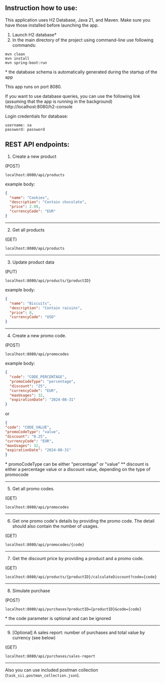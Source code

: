 ## Instruction how to use:

This application uses H2 Database, Java 21, and Maven. Make sure you have those installed before launching the app.

1. Launch H2 database*
2. In the main directory of the project using command-line use following commands:

```
mvn clean
mvn install
mvn spring-boot:run
```

\* the database schema is automatically generated during the startup of the app

This app runs on port 8080.

If you want to use database queries, you can use the following link (assuming that the app is running in the background)
http://localhost:8080/h2-console

Login credentials for database:

```
username: sa
password: password
```

## REST API endpoints:

1. Create a new product

(POST)

```
localhost:8080/api/products
```

example body:

```json
{
  "name": "Cookies",
  "description": "Contain chocolate",
  "price": 2.99,
  "currencyCode": "EUR"
}
```

---

2. Get all products

(GET)

```
localhost:8080/api/products
```

---

3. Update product data

(PUT)

```
localhost:8080/api/products/{productID}
```

example body:

```json
{
  "name": "Biscuits",
  "description": "Contain raisins",
  "price": 8,
  "currencyCode": "USD"
}
```

---

4. Create a new promo code.

(POST)

```
localhost:8080/api/promocodes
```

example body:

```json
{
  "code": "CODE_PERCENTAGE",
  "promoCodeType": "percentage",
  "discount": "25",
  "currencyCode": "EUR",
  "maxUsages": 32,
  "expirationDate": "2024-08-31"
}
```
or
```json
{
"code": "CODE_VALUE",
"promoCodeType": "value",
"discount": "0.25",
"currencyCode": "EUR",
"maxUsages": 32,
"expirationDate": "2024-08-31"
}
```
\* promoCodeType can be either "percentage" or "value"
\** discount is either a percentage value or a discount value, depending on the type of promocode


---

5. Get all promo codes.

(GET)

```
localhost:8080/api/promocodes
```

---

6. Get one promo code's details by providing the promo code. The detail should also contain the number of usages.

(GET)

```
localhost:8080/api/promocodes/{code}
```

---

7. Get the discount price by providing a product and a promo code.

(GET)

```
localhost:8080/api/products/{productID}/calculateDiscount?code={code}
```

---

8. Simulate purchase

(POST)

```
localhost:8080/api/purchases?productID={productID}&code={code}
```

\* the code parameter is optional and can be ignored

---

9. [Optional] A sales report: number of purchases and total value by currency (see below)

(GET)

```
localhost:8080/api/purchases/sales-report
```

---

Also you can use included postman collection (`task_sii.postman_collection.json`).

